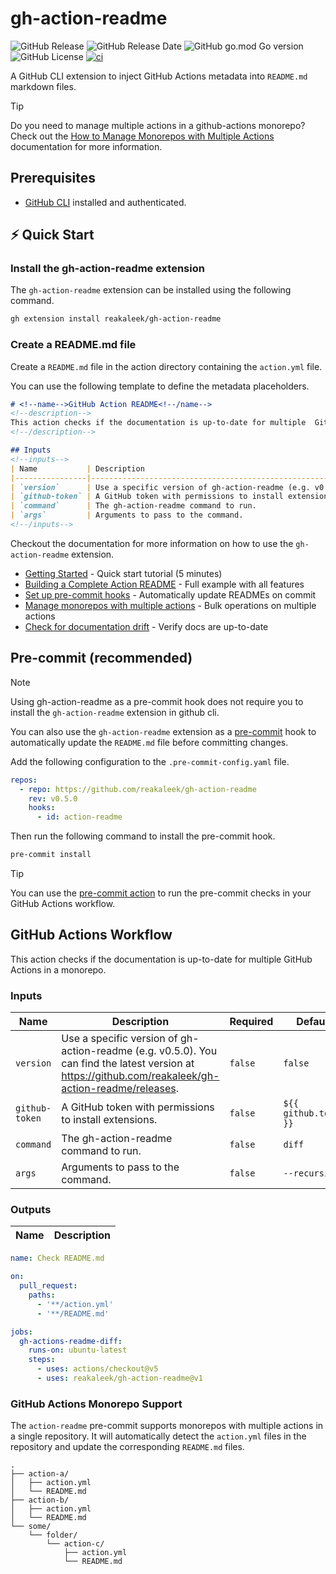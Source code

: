 <!-- Generated by https://github.com/reakaleek/gh-action-readme -->

# gh-action-readme
![GitHub Release](https://img.shields.io/github/v/release/reakaleek/gh-action-readme?logo=github)
![GitHub Release Date](https://img.shields.io/github/release-date/reakaleek/gh-action-readme?display_date=published_at&logo=github)
![GitHub go.mod Go version](https://img.shields.io/github/go-mod/go-version/reakaleek/gh-action-readme)
![GitHub License](https://img.shields.io/github/license/reakaleek/gh-action-readme)
[![ci](https://github.com/reakaleek/gh-action-readme/actions/workflows/ci.yml/badge.svg)](https://github.com/reakaleek/gh-action-readme/actions/workflows/ci.yml)

A GitHub CLI extension to inject GitHub Actions metadata into `README.md` markdown files.

> [!TIP]
> Do you need to manage multiple actions in a github-actions monorepo? Check out the [How to Manage Monorepos with Multiple Actions](./docs/how-to/manage-monorepos.md) documentation for more information.

## Prerequisites
- [GitHub CLI](https://cli.github.com/) installed and authenticated.

## ⚡️ Quick Start

### Install the gh-action-readme extension

The `gh-action-readme` extension can be installed using the following command.

```bash
gh extension install reakaleek/gh-action-readme
```

### Create a README.md file

Create a `README.md` file in the action directory containing the `action.yml` file.

You can use the following template to define the metadata placeholders.

```markdown
# <!--name-->GitHub Action README<!--/name-->
<!--description-->
This action checks if the documentation is up-to-date for multiple  GitHub Actions in a monorepo.
<!--/description-->

## Inputs
<!--inputs-->
| Name           | Description                                                                                                                                          | Required | Default               |
|----------------|------------------------------------------------------------------------------------------------------------------------------------------------------|----------|-----------------------|
| `version`      | Use a specific version of gh-action-readme (e.g. v0.5.0). You can find the latest version at https://github.com/reakaleek/gh-action-readme/releases. | `false`  | `false`               |
| `github-token` | A GitHub token with permissions to install extensions.                                                                                               | `false`  | `${{ github.token }}` |
| `command`      | The gh-action-readme command to run.                                                                                                                 | `false`  | `diff`                |
| `args`         | Arguments to pass to the command.                                                                                                                    | `false`  | `--recursive`         |
<!--/inputs-->
```

Checkout the documentation for more information on how to use the `gh-action-readme` extension.
- [Getting Started](./docs/tutorials/getting-started.md) - Quick start tutorial (5 minutes)
- [Building a Complete Action README](./docs/tutorials/complete-action-readme.md) - Full example with all features
- [Set up pre-commit hooks](./docs/how-to/setup-precommit.md) - Automatically update READMEs on commit
- [Manage monorepos with multiple actions](./docs/how-to/manage-monorepos.md) - Bulk operations on multiple actions
- [Check for documentation drift](./docs/how-to/check-documentation-drift.md) - Verify docs are up-to-date


## Pre-commit (recommended)

> [!NOTE]
> Using gh-action-readme as a pre-commit hook does not require
> you to install the `gh-action-readme` extension in github cli.

You can also use the `gh-action-readme` extension as a [pre-commit](https://pre-commit.com/) hook to automatically update the `README.md` file before committing changes.

Add the following configuration to the `.pre-commit-config.yaml` file.

```yaml
repos:
  - repo: https://github.com/reakaleek/gh-action-readme
    rev: v0.5.0
    hooks:
      - id: action-readme
```

Then run the following command to install the pre-commit hook.

```bash
pre-commit install
```

> [!TIP]
> You can use the [pre-commit action](https://github.com/marketplace/actions/pre-commit) to run the pre-commit checks in your GitHub Actions workflow.

## GitHub Actions Workflow
<!--description-->
This action checks if the documentation is up-to-date for multiple  GitHub Actions in a monorepo.
<!--/description-->

### Inputs
<!--inputs-->
| Name           | Description                                                                                                                                          | Required | Default               |
|----------------|------------------------------------------------------------------------------------------------------------------------------------------------------|----------|-----------------------|
| `version`      | Use a specific version of gh-action-readme (e.g. v0.5.0). You can find the latest version at https://github.com/reakaleek/gh-action-readme/releases. | `false`  | `false`               |
| `github-token` | A GitHub token with permissions to install extensions.                                                                                               | `false`  | `${{ github.token }}` |
| `command`      | The gh-action-readme command to run.                                                                                                                 | `false`  | `diff`                |
| `args`         | Arguments to pass to the command.                                                                                                                    | `false`  | `--recursive`         |
<!--/inputs-->

### Outputs
<!--outputs-->
| Name | Description |
|------|-------------|
<!--/outputs-->

<!--usage action="reakaleek/gh-action-readme" version="v1"-->
```yaml
name: Check README.md

on:
  pull_request:
    paths:
      - '**/action.yml'
      - '**/README.md'

jobs:
  gh-actions-readme-diff:
    runs-on: ubuntu-latest
    steps:
      - uses: actions/checkout@v5
      - uses: reakaleek/gh-action-readme@v1
```               
<!--/usage-->

### GitHub Actions Monorepo Support

The `action-readme` pre-commit supports monorepos with multiple actions in a single repository.
It will automatically detect the `action.yml` files in the repository and update the corresponding `README.md` files.

```
.
├── action-a/
│   ├── action.yml
│   └── README.md
├── action-b/
│   ├── action.yml
│   └── README.md
└── some/
    └── folder/
        └── action-c/
            ├── action.yml
            └── README.md
```
